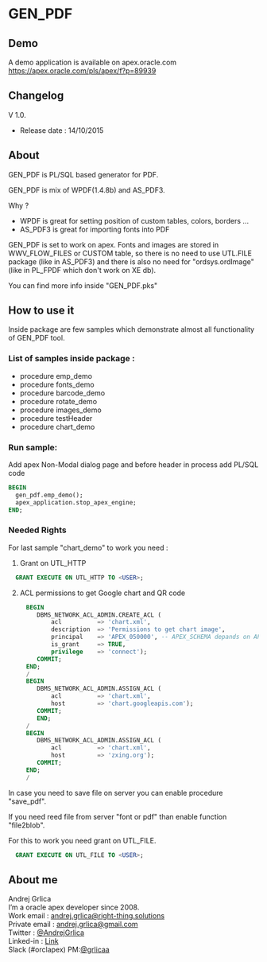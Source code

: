 # GEN_PDF

## Demo
A demo application is available on apex.oracle.com<br/>
https://apex.oracle.com/pls/apex/f?p=89939


## Changelog
V 1.0.
<ul>
<li>Release date : 14/10/2015</li>
</ul>


## About

GEN_PDF is PL/SQL based generator for PDF.

GEN_PDF is mix of WPDF(1.4.8b) and AS_PDF3.

Why ?
- WPDF is great for setting position of custom tables, colors, borders ...
- AS_PDF3 is great for importing fonts into PDF

GEN_PDF is set to work on apex. Fonts and images are stored in WWV_FLOW_FILES or CUSTOM table, so there is no need to use UTL.FILE package (like in AS_PDF3)
and there is also no need for "ordsys.ordImage" (like in PL_FPDF which don't work on XE db).

You can find more info inside "GEN_PDF.pks"



## How to use it

Inside package are few samples which demonstrate almost all functionality of GEN_PDF tool.


### List of samples inside package :
<ul>
<li>procedure emp_demo</li>
<li>procedure fonts_demo</li>
<li>procedure barcode_demo</li>
<li>procedure rotate_demo</li>
<li>procedure images_demo</li>
<li>procedure testHeader</li>
<li>procedure chart_demo</li>
</ul>

### Run sample:
 
 Add apex Non-Modal dialog page and before header in process add PL/SQL code
 ```sql
BEGIN
   gen_pdf.emp_demo();
   apex_application.stop_apex_engine;
END;
```

### Needed Rights
For last sample "chart_demo" to work you need  :
1. Grant on UTL_HTTP
```sql
  GRANT EXECUTE ON UTL_HTTP TO <USER>;
```
2. ACL permissions to get Google chart and QR code

```sql
     BEGIN
        DBMS_NETWORK_ACL_ADMIN.CREATE_ACL (
            acl          => 'chart.xml',
            description  => 'Permissions to get chart image',
            principal    => 'APEX_050000', -- APEX_SCHEMA depands on APEX version
            is_grant     => TRUE,
            privilege    => 'connect');
        COMMIT;
     END;
     /
     BEGIN
        DBMS_NETWORK_ACL_ADMIN.ASSIGN_ACL (
            acl          => 'chart.xml',
            host         => 'chart.googleapis.com');
        COMMIT;
        END;
     /
     BEGIN
        DBMS_NETWORK_ACL_ADMIN.ASSIGN_ACL (
            acl          => 'chart.xml',
            host         => 'zxing.org');
        COMMIT;
     END;
     /
```
     
In case you need to save file on server you can enable procedure "save_pdf".

If you need reed file from server "font or pdf" than enable function "file2blob".

For this to work you need grant on UTL_FILE.<br/>
```sql
  GRANT EXECUTE ON UTL_FILE TO <USER>;
```
   


## About me
Andrej Grlica<br/>
I’m a oracle apex developer since 2008.<br/>
Work email : [andrej.grlica@right-thing.solutions](mailto:andrej.grlica@right-thing.solutions)<br/>
Private email : [andrej.grlica@gmail.com](mailto:andrej.grlica@gmail.com)<br/>
Twitter : [@AndrejGrlica](https://twitter.com/AndrejGrlica)<br/>
Linked-in : [Link](https://www.linkedin.com/in/andrej-grlica-303998a4/)<br/>
Slack (#orclapex) PM:[@grlicaa](https://orclapex.slack.com/messages/@grlicaa/)

